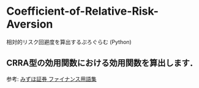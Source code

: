 # Coefficient-of-Relative-Risk-Aversion
相対的リスク回避度を算出するぷろぐらむ (Python)

## CRRA型の効用関数における効用関数を算出します．
参考: [みずほ証券 ファイナンス用語集](https://glossary.mizuho-sc.com/faq/show/2031?site_domain=default)
